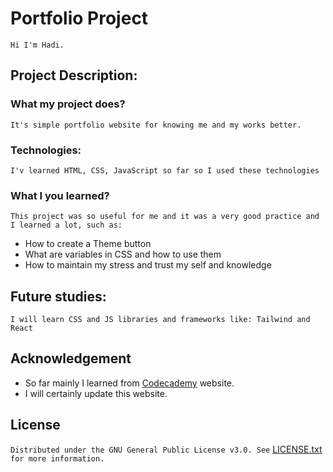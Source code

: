 # Portfolio Project
`Hi I'm Hadi.`
## Project Description:

### What my project does?
`It's simple portfolio website for knowing me and my works better.`

### Technologies:
`I'v learned HTML, CSS, JavaScript so far so I used these technologies`

### What I you learned?
`This project was so useful for me and it was a very good practice and I learned a lot, such as:`

* How to create a Theme button
* What are variables in CSS and how to use them
* How to maintain my stress and trust my self and knowledge

## Future studies:
`I will learn CSS and JS libraries and frameworks like: Tailwind and React`

## Acknowledgement
* So far mainly I learned from [Codecademy](https://codecademy.com) website.
* I will certainly update this website.

## License
`Distributed under the GNU General Public License v3.0. See` [LICENSE.txt](./LICENSE.txt) `for more information.`
